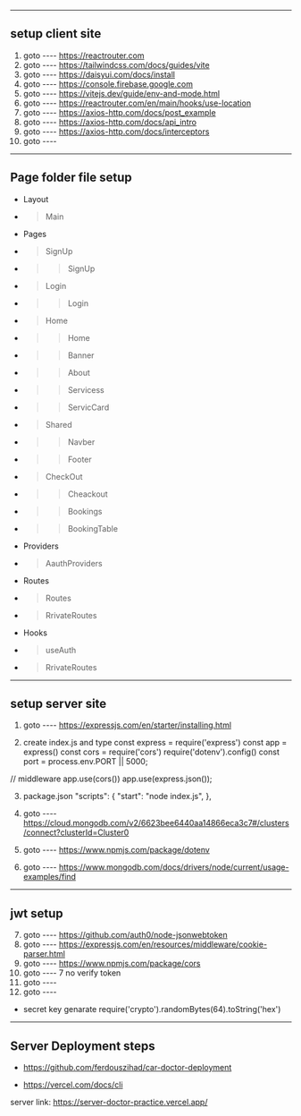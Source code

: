  -----------------
 setup client site
 -----------------

1. goto ---- https://reactrouter.com
2. goto ---- https://tailwindcss.com/docs/guides/vite
3. goto ---- https://daisyui.com/docs/install
4. goto ---- https://console.firebase.google.com
5. goto ---- https://vitejs.dev/guide/env-and-mode.html
6. goto ---- https://reactrouter.com/en/main/hooks/use-location
7. goto ---- https://axios-http.com/docs/post_example
8. goto ---- https://axios-http.com/docs/api_intro
8. goto ---- https://axios-http.com/docs/interceptors
8. goto ---- 

 -----------------
 Page folder file setup
 -----------------
* Layout
*  >Main
* Pages
*  >SignUp
*   >>SignUp
*  >Login
*   >>Login
*  >Home
*   >>Home
*   >>Banner
*   >>About
*   >>Servicess
*   >>ServicCard
*  >Shared
*   >>Navber
*   >>Footer
*  >CheckOut
*   >>Cheackout
*   >>Bookings
*   >>BookingTable
* Providers
*  >AauthProviders
* Routes
*  >Routes
*  >RrivateRoutes
* Hooks
*  >useAuth
*  >RrivateRoutes

<!-- .eslintrc.cjs ---  rules: {'react/prop-types': 'off', } -->







 -----------------
 setup server site
 -----------------

1. goto ---- https://expressjs.com/en/starter/installing.html

2. create index.js and type
const express = require('express')
const app = express()
const cors = require('cors')
require('dotenv').config()
const port = process.env.PORT || 5000;

// middleware
app.use(cors())
app.use(express.json());

3. package.json
"scripts": {
    "start": "node index.js",
  },

4. goto ---- https://cloud.mongodb.com/v2/6623bee6440aa14866eca3c7#/clusters/connect?clusterId=Cluster0
5. goto ---- https://www.npmjs.com/package/dotenv
6. goto ---- https://www.mongodb.com/docs/drivers/node/current/usage-examples/find


 -----------------
 jwt setup
 -----------------
7. goto ---- https://github.com/auth0/node-jsonwebtoken
8. goto ---- https://expressjs.com/en/resources/middleware/cookie-parser.html
9. goto ---- https://www.npmjs.com/package/cors
10. goto ---- 7 no verify token
11. goto ---- 
12. goto ---- 



* secret key genarate
require('crypto').randomBytes(64).toString('hex')



 -------------------
 Server Deployment steps
 --------------------------

*  https://github.com/ferdouszihad/car-doctor-deployment

* https://vercel.com/docs/cli

server link:
https://server-doctor-practice.vercel.app/